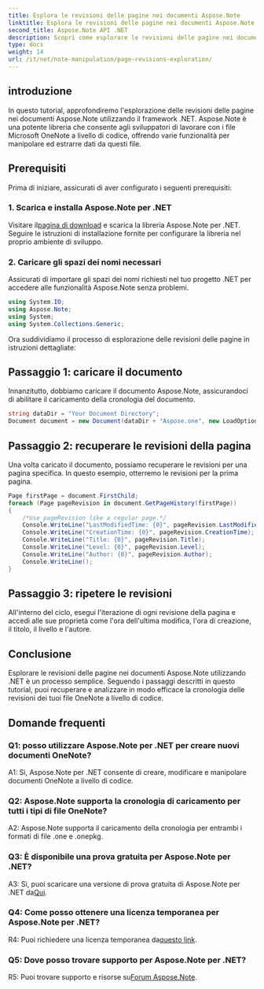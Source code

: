 ```yaml
---
title: Esplora le revisioni delle pagine nei documenti Aspose.Note
linktitle: Esplora le revisioni delle pagine nei documenti Aspose.Note
second_title: Aspose.Note API .NET
description: Scopri come esplorare le revisioni delle pagine nei documenti Aspose.Note utilizzando .NET Framework con una guida passo passo.
type: docs
weight: 14
url: /it/net/note-manipulation/page-revisions-exploration/
---
```

## introduzione

In questo tutorial, approfondiremo l'esplorazione delle revisioni delle pagine nei documenti Aspose.Note utilizzando il framework .NET. Aspose.Note è una potente libreria che consente agli sviluppatori di lavorare con i file Microsoft OneNote a livello di codice, offrendo varie funzionalità per manipolare ed estrarre dati da questi file.

## Prerequisiti

Prima di iniziare, assicurati di aver configurato i seguenti prerequisiti:

### 1. Scarica e installa Aspose.Note per .NET

 Visitare il[pagina di download](https://releases.aspose.com/note/net/) e scarica la libreria Aspose.Note per .NET. Seguire le istruzioni di installazione fornite per configurare la libreria nel proprio ambiente di sviluppo.

### 2. Caricare gli spazi dei nomi necessari

Assicurati di importare gli spazi dei nomi richiesti nel tuo progetto .NET per accedere alle funzionalità Aspose.Note senza problemi.

```csharp
using System.IO;
using Aspose.Note;
using System;
using System.Collections.Generic;
```

Ora suddividiamo il processo di esplorazione delle revisioni delle pagine in istruzioni dettagliate:

## Passaggio 1: caricare il documento

Innanzitutto, dobbiamo caricare il documento Aspose.Note, assicurandoci di abilitare il caricamento della cronologia del documento.

```csharp
string dataDir = "Your Document Directory";
Document document = new Document(dataDir + "Aspose.one", new LoadOptions { LoadHistory = true });
```

## Passaggio 2: recuperare le revisioni della pagina

Una volta caricato il documento, possiamo recuperare le revisioni per una pagina specifica. In questo esempio, otterremo le revisioni per la prima pagina.

```csharp
Page firstPage = document.FirstChild;
foreach (Page pageRevision in document.GetPageHistory(firstPage))
{
    /*Use pageRevision like a regular page.*/
    Console.WriteLine("LastModifiedTime: {0}", pageRevision.LastModifiedTime);
    Console.WriteLine("CreationTime: {0}", pageRevision.CreationTime);
    Console.WriteLine("Title: {0}", pageRevision.Title);
    Console.WriteLine("Level: {0}", pageRevision.Level);
    Console.WriteLine("Author: {0}", pageRevision.Author);
    Console.WriteLine();
}
```

## Passaggio 3: ripetere le revisioni

All'interno del ciclo, esegui l'iterazione di ogni revisione della pagina e accedi alle sue proprietà come l'ora dell'ultima modifica, l'ora di creazione, il titolo, il livello e l'autore.

## Conclusione

Esplorare le revisioni delle pagine nei documenti Aspose.Note utilizzando .NET è un processo semplice. Seguendo i passaggi descritti in questo tutorial, puoi recuperare e analizzare in modo efficace la cronologia delle revisioni dei tuoi file OneNote a livello di codice.

## Domande frequenti

### Q1: posso utilizzare Aspose.Note per .NET per creare nuovi documenti OneNote?

A1: Sì, Aspose.Note per .NET consente di creare, modificare e manipolare documenti OneNote a livello di codice.

### Q2: Aspose.Note supporta la cronologia di caricamento per tutti i tipi di file OneNote?

A2: Aspose.Note supporta il caricamento della cronologia per entrambi i formati di file .one e .onepkg.

### Q3: È disponibile una prova gratuita per Aspose.Note per .NET?

A3: Sì, puoi scaricare una versione di prova gratuita di Aspose.Note per .NET da[Qui](https://releases.aspose.com/).

### Q4: Come posso ottenere una licenza temporanea per Aspose.Note per .NET?

 R4: Puoi richiedere una licenza temporanea da[questo link](https://purchase.aspose.com/temporary-license/).

### Q5: Dove posso trovare supporto per Aspose.Note per .NET?

 R5: Puoi trovare supporto e risorse su[Forum Aspose.Note](https://forum.aspose.com/c/note/28).